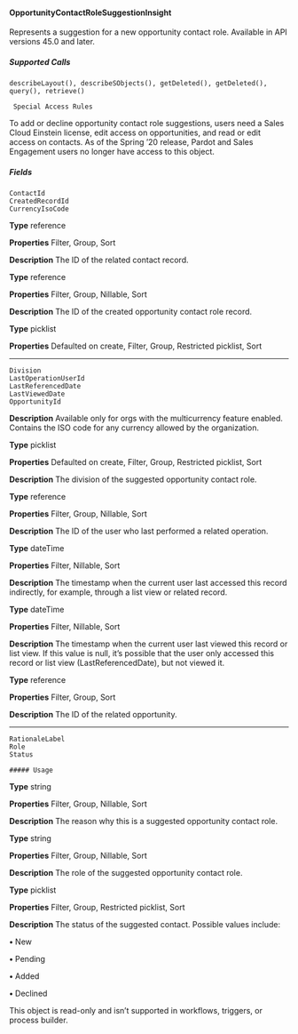 #### OpportunityContactRoleSuggestionInsight

Represents a suggestion for a new opportunity contact role. Available in API versions 45.0 and later.

##### Supported Calls
```
describeLayout(), describeSObjects(), getDeleted(), getDeleted(), query(), retrieve()

 Special Access Rules

```
To add or decline opportunity contact role suggestions, users need a Sales Cloud Einstein license, edit access on opportunities, and read
or edit access on contacts. As of the Spring ’20 release, Pardot and Sales Engagement users no longer have access to this object.

##### Fields

```
ContactId
CreatedRecordId
CurrencyIsoCode

```

**Type**
reference

**Properties**
Filter, Group, Sort

**Description**
The ID of the related contact record.

**Type**
reference

**Properties**
Filter, Group, Nillable, Sort

**Description**
The ID of the created opportunity contact role record.

**Type**
picklist

**Properties**
Defaulted on create, Filter, Group, Restricted picklist, Sort


-----

```
Division
LastOperationUserId
LastReferencedDate
LastViewedDate
OpportunityId

```

**Description**
Available only for orgs with the multicurrency feature enabled. Contains the ISO
code for any currency allowed by the organization.

**Type**
picklist

**Properties**
Defaulted on create, Filter, Group, Restricted picklist, Sort

**Description**
The division of the suggested opportunity contact role.

**Type**
reference

**Properties**
Filter, Group, Nillable, Sort

**Description**
The ID of the user who last performed a related operation.

**Type**
dateTime

**Properties**
Filter, Nillable, Sort

**Description**
The timestamp when the current user last accessed this record indirectly, for
example, through a list view or related record.

**Type**
dateTime

**Properties**
Filter, Nillable, Sort

**Description**
The timestamp when the current user last viewed this record or list view. If this
value is null, it’s possible that the user only accessed this record or list view
(LastReferencedDate), but not viewed it.

**Type**
reference

**Properties**
Filter, Group, Sort

**Description**
The ID of the related opportunity.


-----

```
RationaleLabel
Role
Status

##### Usage

```

**Type**
string

**Properties**
Filter, Group, Nillable, Sort

**Description**
The reason why this is a suggested opportunity contact role.

**Type**
string

**Properties**
Filter, Group, Nillable, Sort

**Description**
The role of the suggested opportunity contact role.

**Type**
picklist

**Properties**
Filter, Group, Restricted picklist, Sort

**Description**
The status of the suggested contact. Possible values include:

**•** New

**•** Pending

**•** Added

**•** Declined


This object is read-only and isn’t supported in workflows, triggers, or process builder.
